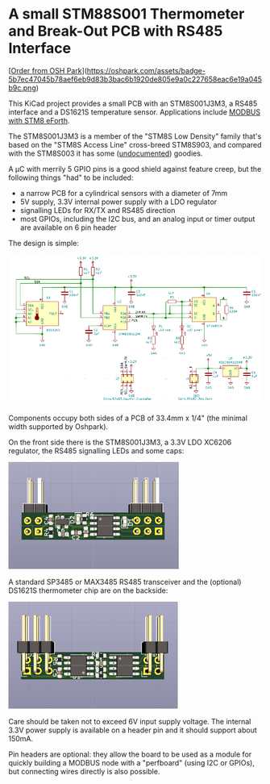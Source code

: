 # A small STM88S001 Thermometer and Break-Out PCB with RS485 Interface 

[[Order from OSH Park](https://oshpark.com/shared_projects/3kzNBYuK)](https://oshpark.com/assets/badge-5b7ec47045b78aef6eb9d83b3bac6b1920de805e9a0c227658eac6e19a045b9c.png)

This KiCad project provides a small PCB with an STM8S001J3M3, a RS485 interface and a DS1621S temperature sensor. Applications include [MODBUS with STM8 eForth](https://github.com/TG9541/stm8ef-modbus).

The STM8S001J3M3 is a member of the "STM8S Low Density" family that's based on the "STM8S Access Line" cross-breed STM8S903, and compared with the STM8S003 it has some ([undocumented](https://github.com/TG9541/stm8ef/wiki/STM8-Low-Density-Devices#stm8s001j3)) goodies.

A µC with merrily 5 GPIO pins is a good shield against feature creep, but the following things "had" to be included:

* a narrow PCB for a cylindrical sensors with a diameter of 7mm
* 5V supply, 3.3V internal power supply with a LDO regulator
* signalling LEDs for RX/TX and RS485 direction 
* most GPIOs, including the I2C bus, and an analog input or timer output are available on 6 pin header

The design is simple:

![STM8S001J3 RS485 schematics](doc/STM8S001J3_RS485_sch.png)

Components occupy both sides of a PCB of 33.4mm x 1/4" (the minimal width supported by Oshpark).

On the front side there is the STM8S001J3M3, a 3.3V LDO XC6206 regulator, the RS485 signalling LEDs and some caps: 

![STM8S001J3 RS485 schematics](doc/STM8S001J3_RS485_front.png)

A standard SP3485 or MAX3485 RS485 transceiver and the (optional) DS1621S thermometer chip are on the backside:

![STM8S001J3 RS485 schematics](doc/STM8S001J3_RS485_back.png)

Care should be taken not to exceed 6V input supply voltage. The internal 3.3V power supply is available on a header pin and it should support about 150mA. 

Pin headers are optional: they allow the board to be used as a module for quickly building a MODBUS node with a "perfboard" (using I2C or GPIOs), but connecting wires directly is also possible. 
